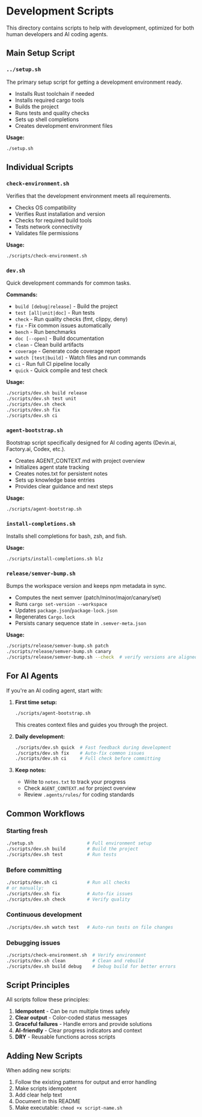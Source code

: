 # Development Scripts

This directory contains scripts to help with development, optimized for both human developers and AI coding agents.

## Main Setup Script

### `../setup.sh`
The primary setup script for getting a development environment ready.
- Installs Rust toolchain if needed
- Installs required cargo tools
- Builds the project
- Runs tests and quality checks
- Sets up shell completions
- Creates development environment files

**Usage:**
```bash
./setup.sh
```

## Individual Scripts

### `check-environment.sh`
Verifies that the development environment meets all requirements.
- Checks OS compatibility
- Verifies Rust installation and version
- Checks for required build tools
- Tests network connectivity
- Validates file permissions

**Usage:**
```bash
./scripts/check-environment.sh
```

### `dev.sh`
Quick development commands for common tasks.

**Commands:**
- `build [debug|release]` - Build the project
- `test [all|unit|doc]` - Run tests
- `check` - Run quality checks (fmt, clippy, deny)
- `fix` - Fix common issues automatically
- `bench` - Run benchmarks
- `doc [--open]` - Build documentation
- `clean` - Clean build artifacts
- `coverage` - Generate code coverage report
- `watch [test|build]` - Watch files and run commands
- `ci` - Run full CI pipeline locally
- `quick` - Quick compile and test check

**Usage:**
```bash
./scripts/dev.sh build release
./scripts/dev.sh test unit
./scripts/dev.sh check
./scripts/dev.sh fix
./scripts/dev.sh ci
```

### `agent-bootstrap.sh`
Bootstrap script specifically designed for AI coding agents (Devin.ai, Factory.ai, Codex, etc.).
- Creates AGENT_CONTEXT.md with project overview
- Initializes agent state tracking
- Creates notes.txt for persistent notes
- Sets up knowledge base entries
- Provides clear guidance and next steps

**Usage:**
```bash
./scripts/agent-bootstrap.sh
```

### `install-completions.sh`
Installs shell completions for bash, zsh, and fish.

**Usage:**
```bash
./scripts/install-completions.sh blz
```

### `release/semver-bump.sh`
Bumps the workspace version and keeps npm metadata in sync.
- Computes the next semver (patch/minor/major/canary/set)
- Runs `cargo set-version --workspace`
- Updates `package.json`/`package-lock.json`
- Regenerates `Cargo.lock`
- Persists canary sequence state in `.semver-meta.json`

**Usage:**
```bash
./scripts/release/semver-bump.sh patch
./scripts/release/semver-bump.sh canary
./scripts/release/semver-bump.sh --check  # verify versions are aligned
```

## For AI Agents

If you're an AI coding agent, start with:

1. **First time setup:**
   ```bash
   ./scripts/agent-bootstrap.sh
   ```
   This creates context files and guides you through the project.

2. **Daily development:**
   ```bash
   ./scripts/dev.sh quick  # Fast feedback during development
   ./scripts/dev.sh fix    # Auto-fix common issues
   ./scripts/dev.sh ci     # Full check before committing
   ```

3. **Keep notes:**
   - Write to `notes.txt` to track your progress
   - Check `AGENT_CONTEXT.md` for project overview
   - Review `.agents/rules/` for coding standards

## Common Workflows

### Starting fresh
```bash
./setup.sh                    # Full environment setup
./scripts/dev.sh build        # Build the project
./scripts/dev.sh test         # Run tests
```

### Before committing
```bash
./scripts/dev.sh ci           # Run all checks
# or manually:
./scripts/dev.sh fix          # Auto-fix issues
./scripts/dev.sh check        # Verify quality
```

### Continuous development
```bash
./scripts/dev.sh watch test   # Auto-run tests on file changes
```

### Debugging issues
```bash
./scripts/check-environment.sh  # Verify environment
./scripts/dev.sh clean          # Clean and rebuild
./scripts/dev.sh build debug    # Debug build for better errors
```

## Script Principles

All scripts follow these principles:

1. **Idempotent** - Can be run multiple times safely
2. **Clear output** - Color-coded status messages
3. **Graceful failures** - Handle errors and provide solutions
4. **AI-friendly** - Clear progress indicators and context
5. **DRY** - Reusable functions across scripts

## Adding New Scripts

When adding new scripts:

1. Follow the existing patterns for output and error handling
2. Make scripts idempotent
3. Add clear help text
4. Document in this README
5. Make executable: `chmod +x script-name.sh`
